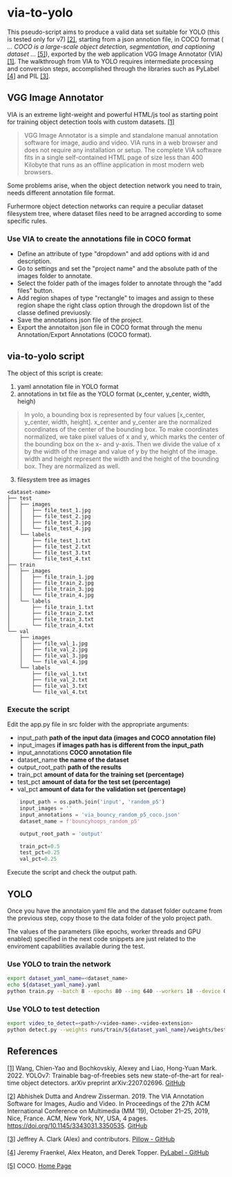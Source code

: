 # via-to-yolo

This pseudo-script aims to produce a valid data set suitable for YOLO (this is tested only for v7) [[2]](#2), starting from a json annotion file, in COCO format (<i> ... COCO is a large-scale object detection, segmentation, and captioning dataset ... </i> [[5]](#5)), exported by the web application VGG Image Annotator (VIA) [[1]](#1). 
The walkthrough from VIA to YOLO requires intermediate processing and conversion steps, accomplished through the libraries such as PyLabel [[4]](#4) and PIL [[3]](#3).


## VGG Image Annotator

VIA is an extreme light-weight and powerful HTML/js tool as starting point for training object detection tools with custom datasets. [[1]](#1)
>VGG Image Annotator is a simple and standalone manual annotation software for image, audio and video. VIA runs in a web browser and does not require any installation or setup. The complete VIA software fits in a single self-contained HTML page of size less than 400 Kilobyte that runs as an offline application in most modern web browsers.

Some problems arise, when the object detection network you need to train, needs different annotation file format.

Furhermore object detection networks can require a peculiar dataset filesystem tree, where dataset files need to be arragned according to some specific rules.


### Use VIA to create the annotations file in COCO format

* Define an attribute of type "dropdown" and add options with id and description.
* Go to settings and set the "project name" and the absolute path of the images folder to annotate.
* Select the folder path of the images folder to annotate through the "add files" button.
* Add region shapes of type "rectangle" to images and assign to these region shape the right class option through the dropdown list of the classe defined previuosly.
* Save the annotations json file of the project.
* Export the annotaiton json file in COCO format through the menu Annotation/Export Annotations (COCO format).


## via-to-yolo script

The object of this script is create: 
1. yaml annotation file in YOLO format 
2. annotations in txt file as the YOLO format (x_center, y_center, width, heigh)
>In yolo, a bounding box is represented by four values [x_center, y_center, width, height]. x_center and y_center are the normalized coordinates of the center of the bounding box. To make coordinates normalized, we take pixel values of x and y, which marks the center of the bounding box on the x- and y-axis. Then we divide the value of x by the width of the image and value of y by the height of the image. width and height represent the width and the height of the bounding box. They are normalized as well.
3. filesystem tree as images
```
<dataset-name>
├── test
│   ├── images
│   │   ├── file_test_1.jpg
│   │   ├── file_test_2.jpg
│   │   ├── file_test_3.jpg
│   │   └── file_test_4.jpg
│   └── labels
│       ├── file_test_1.txt
│       ├── file_test_2.txt
│       ├── file_test_3.txt
│       └── file_test_4.txt
├── train
│   ├── images
│   │   ├── file_train_1.jpg
│   │   ├── file_train_2.jpg
│   │   ├── file_train_3.jpg
│   │   └── file_train_4.jpg
│   └── labels
│       ├── file_train_1.txt
│       ├── file_train_2.txt
│       ├── file_train_3.txt
│       └── file_train_4.txt
└── val
    ├── images
    │   ├── file_val_1.jpg
    │   ├── file_val_2.jpg
    │   ├── file_val_3.jpg
    │   └── file_val_4.jpg
    └── labels
        ├── file_val_1.txt
        ├── file_val_2.txt
        ├── file_val_3.txt
        └── file_val_4.txt
```

### Execute the script

Edit the app.py file in src folder with the appropriate arguments:

* input_path **path of the input data (images and COCO annotation file)**
* input_images **if images path has is different from the input_path**
* input_annotations **COCO annotation file**
* dataset_name **the name of the dataset**
* output_root_path **path of the results**
* train_pct **amount of data for the training set (percentage)**
* test_pct **amount of data for the test set (percentage)**
* val_pct **amount of data for the validation set (percentage)**

```python 
    input_path = os.path.join('input', 'random_p5')
    input_images = ''
    input_annotations = 'via_bouncy_random_p5_coco.json'
    dataset_name = f'bouncyhoops_random_p5'

    output_root_path = 'output'

    train_pct=0.5
    test_pct=0.25
    val_pct=0.25
```

Execute the script and check the output path.

## YOLO

Once you have the annotaion yaml file and the dataset folder outcame from the previous step, copy those to the data folder of the yolo project path.

The values of the parameters (like epochs, worker threads and GPU enabled) specified in the next code snippets are just related to the enviroment capabilities available during the test.


### Use YOLO to train the network

```bash
export dataset_yaml_name=<dataset_name>
echo ${dataset_yaml_name}.yaml
python train.py --batch 8 --epochs 80 --img 640 --workers 18 --device 0 --hyp data/hyp.scratch.tiny.yaml --data data/${dataset_yaml_name}.yaml --cfg cfg/training/yolov7.yaml --weights 'yolov7-tiny.pt' --name ${dataset_yaml_name}
```

### Use YOLO to test detection
```bash
export video_to_detect=<path>/<video-name>.<video-extension>
python detect.py --weights runs/train/${dataset_yaml_name}/weights/best.pt --conf 0.25 --img-size 640 --source ${video_to_detect}
```

## References
<a id="1" target="_blank" rel="noopener noreferrer" href="https://github.com/WongKinYiu/yolov7">[1]</a> 
Wang, Chien-Yao and Bochkovskiy, Alexey and Liao, Hong-Yuan Mark. 2022. YOLOv7: Trainable bag-of-freebies sets new state-of-the-art for real-time object detectors. arXiv preprint arXiv:2207.02696. <a target="_blank" rel="noopener noreferrer" href="https://github.com/WongKinYiu/yolov7">GitHub</a>

<a id="2" target="_blank" rel="noopener noreferrer" href="https://www.robots.ox.ac.uk/~vgg/software/via/">[2]</a> Abhishek Dutta and Andrew Zisserman. 2019. The VIA Annotation Software for Images, Audio and Video. In Proceedings of the 27th ACM International Conference on Multimedia (MM ’19), October 21–25, 2019, Nice, France. ACM, New York, NY, USA, 4 pages. https://doi.org/10.1145/3343031.3350535. <a target="_blank" rel="noopener noreferrer" href="https://github.com/ox-vgg/via">GitHub</a>

<a id="3" target="_blank" rel="noopener noreferrer" href="https://github.com/python-pillow/Pillow">[3]</a> Jeffrey A. Clark (Alex) and contributors. <a target="_blank" rel="noopener noreferrer" href="https://github.com/python-pillow/Pillow"> Pillow - GitHub </a>

<a id="4" target="_blank" rel="noopener noreferrer" href="https://github.com/pylabel-project/pylabel">[4]</a> Jeremy Fraenkel, Alex Heaton, and Derek Topper. <a target="_blank" rel="noopener noreferrer" href="https://github.com/pylabel-project/pylabel"> PyLabel - GitHub </a>

<a id="5" target="_blank" rel="noopener noreferrer" href="https://cocodataset.org/#home">[5]</a> COCO. <a target="_blank" rel="noopener noreferrer" href="https://cocodataset.org/#home">Home Page </a>